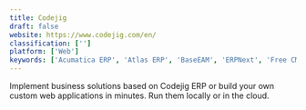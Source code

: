```yaml
---
title: Codejig
draft: false 
website: https://www.codejig.com/en/
classification: ['']
platform: ['Web']
keywords: ['Acumatica ERP', 'Atlas ERP', 'BaseEAM', 'ERPNext', 'Free CMMS', 'Insightly', 'Intelisale', 'Microsoft Dynamics', 'NetSuite', 'Pipedrive', 'Q Ware CMMS', 'Salesforce', 'Samanage', 'Spin CRM', 'Store Manager for PrestaShop', 'TLDCRM - Total Lead Domination', 'Talend', 'TechIS', 'Wasp AssetCloud', 'apatar', 'inoERP']
---
```

Implement business solutions based on Codejig ERP or build your own custom web applications in minutes. Run them locally or in the cloud.